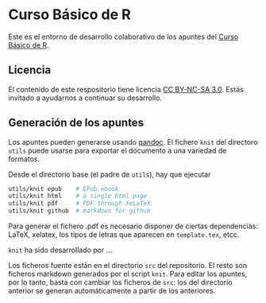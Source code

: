 # Curso Básico de R

Este es el entorno de desarrollo colaborativo de los apuntes del [Curso Básico de R](http://cursorbasico.usar.org.es/).


## Licencia

El contenido de este respositorio tiene licencia [CC BY-NC-SA 3.0](http://creativecommons.org/licenses/by-nc-sa/3.0/). Estás invitado a ayudarnos a continuar su desarrollo. 

## Generación de los apuntes

Los apuntes pueden generarse usando [pandoc](http://johnmacfarlane.net/pandoc/). El fichero `knit` del directoro `utils` puede usarse para exportar el documento a una variedad de formatos.

Desde el directorio base (el padre de `utils`), hay que ejecutar


```bash
utils/knit epub    # EPub ebook
utils/knit html    # a single html page
utils/knit pdf     # PDF through XeLaTeX
utils/knit github  # markdown for github
````

Para generar el fichero .pdf es necesario disponer de ciertas dependencias: LaTeX, xelatex, los tipos de letras que aparecen en `template.tex`, etcc.


`knit` ha sido desarrollado por ...

Los ficheros fuente están en el directorio `src` del repositorio. El resto son ficheros markdown generados por el script `knit`. Para editar los apuntes, por lo tanto, basta con cambiar los ficheros de `src`: los del directorio anterior se generan automáticamente a partir de los anteriores.

